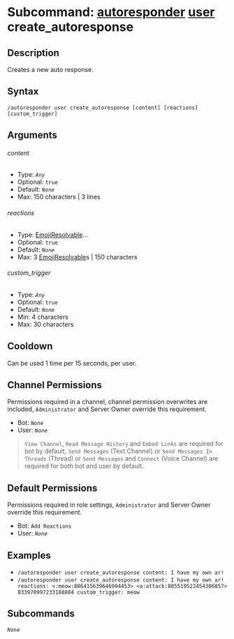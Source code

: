 # Subcommand: [autoresponder](../autoresponder.md) [user](./user.md) create_autoresponse

## Description

Creates a new auto response.

## Syntax

```
/autoresponder user create_autoresponse [content] [reactions] [custom_trigger]
```

## Arguments

###### content

- Type: *`Any`*
- Optional: `true`
- Default: *`None`*
- Max: 150 characters | 3 lines

###### reactions

- Type: [EmojiResolvable](/typedefs/EmojiResolvable.md)...
- Optional: `true`
- Default: *`None`*
- Max: 3 [EmojiResolvable](/typedefs/EmojiResolvable.md)s | 150 characters

###### custom_trigger

- Type: *`Any`*
- Optional: `true`
- Default: *`None`*
- Min: 4 characters
- Max: 30 characters

## Cooldown

Can be used 1 time per 15 seconds, per user.

## Channel Permissions

Permissions required in a channel, channel permission overwrites are included, `Administrator` and Server Owner override this requirement.

- Bot: *`None`*
- User: *`None`*

> `View Channel`, `Read Message History` and `Embed Links` are required for bot by default, `Send Messages` (Text Channel) or `Send Messages In Threads` (Thread) or `Send Messages` and `Connect` (Voice Channel) are required for both bot and user by default.

## Default Permissions

Permissions required in role settings, `Administrator` and Server Owner override this requirement.

- Bot: `Add Reactions`
- User: *`None`*

## Examples

- `/autoresponder user create_autoresponse content: I have my own ar!`
- `/autoresponder user create_autoresponse content: I have my own ar! reactions: <:meow:886415639646994453> <a:attack:805519522454306857> 833970997233188884 custom_trigger: meow`

## Subcommands

*`None`*
